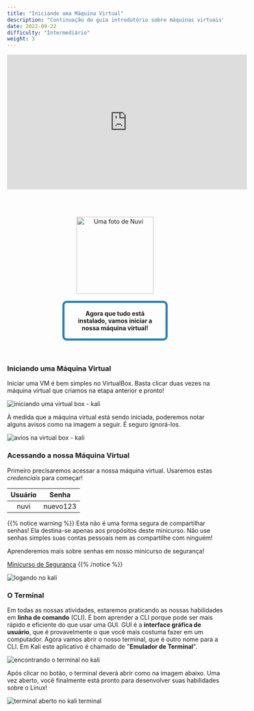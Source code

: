 ```yaml
---
title: "Iniciando uma Máquina Virtual"
description: "Continuação do guia introdutório sobre máquinas virtuais"
date: 2022-09-22
difficulty: "Intermediário"
weight: 3
---
```


<iframe width="560" height="315" src="https://www.youtube.com/embed/eqHr7UeKs70" frameborder="0" allow="accelerometer; autoplay; clipboard-write; encrypted-media; gyroscope; picture-in-picture" allowfullscreen></iframe>

<div style="margin: 1rem;padding: 2rem 2rem;text-align: center;">
    <div style="display: inline-block;padding: 1rem 1rem;vertical-align: middle;">
        <img src="../images/nuvi.PNG?" alt="Uma foto de Nuvi" width="180" height="180" />
    </div>
    <div style="display: inline-block;padding: 1rem 1rem;vertical-align: middle;width:50%;border:5px solid #2980b9;border-radius:10px;font-weight: bold;">
        Agora que tudo está instalado, vamos iniciar a nossa máquina virtual!
    </div>
</div>

### Iniciando uma Máquina Virtual

Iniciar uma VM é bem simples no VirtualBox. Basta clicar duas vezes na máquina virtual que criamos na etapa anterior e pronto!

![iniciando uma virtual box - kali](../images/start-01.PNG?classes=border,shadow)

À medida que a máquina virtual está sendo iniciada, poderemos notar alguns avisos como na imagem a seguir. É seguro ignorá-los.

![avios na virtual box - kali](../images/start-02.PNG?classes=border,shadow)

### Acessando a nossa Máquina Virtual

Primeiro precisaremos acessar a nossa máquina virtual. Usaremos estas _credenciais_ para começar!

| Usuário |  Senha   |
| :-----: | :------: |
|  nuvi   | nuevo123 |

{{% notice warning %}}
Esta não é uma forma segura de compartilhar senhas! Ela destina-se apenas aos propósitos deste minicurso.
Não use senhas simples suas contas pessoais nem as compartilhe com ninguém!

Aprenderemos mais sobre senhas em nosso minicurso de segurança!

<a class="my-2 mx-4 btn btn-info" target="_blank" href="https://workshops.nuevofoundation.org/security/">
Minicurso de Segurança</a>
{{% /notice %}}

![logando no kali](../images/start-03.PNG?classes=border,shadow)

### O Terminal

Em todas as nossas atividades, estaremos praticando as nossas habilidades em **linha de comando** (CLI).
É bom aprender a CLI porque pode ser mais rápido e eficiente do que usar uma GUI. GUI é a **interface gráfica de usuário**, que é provavelmente o que você mais costuma fazer em um computador. Agora vamos abrir o nosso terminal, que é outro nome para a CLI.
Em Kali este aplicativo é chamado de "**Emulador de Terminal**".

![encontrando o terminal no kali](../images/start-04.PNG?classes=border,shadow)

Após clicar no botão, o terminal deverá abrir como na imagem abaixo. Uma vez aberto, você finalmente está pronto para desenvolver suas habilidades sobre o Linux!

![terminal aberto no kali terminal](../images/start-05.PNG?classes=border,shadow)

